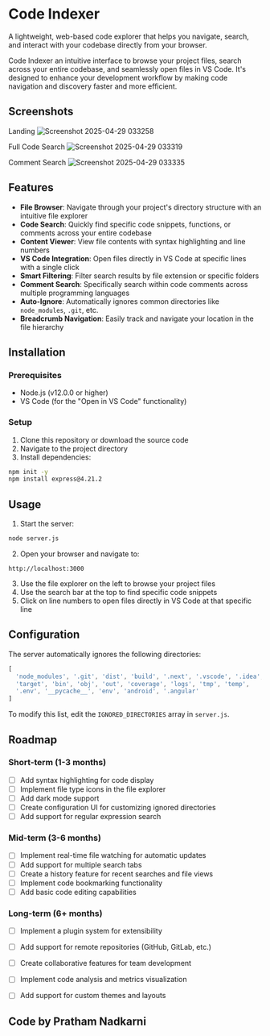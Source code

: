 # Code Indexer

A lightweight, web-based code explorer that helps you navigate, search, and interact with your codebase directly from your browser.

Code Indexer an intuitive interface to browse your project files, search across your entire codebase, and seamlessly open files in VS Code. It's designed to enhance your development workflow by making code navigation and discovery faster and more efficient.


## Screenshots

Landing
![Screenshot 2025-04-29 033258](https://github.com/user-attachments/assets/864a650e-b03b-4dea-a3cf-15e7d0ab4d7f)

Full Code Search
![Screenshot 2025-04-29 033319](https://github.com/user-attachments/assets/4889bedb-586d-40f0-87b0-f77ee4ee03a7)

Comment Search
![Screenshot 2025-04-29 033335](https://github.com/user-attachments/assets/170508e0-cc30-4ff5-b819-57452d4dbd89)


## Features

- **File Browser**: Navigate through your project's directory structure with an intuitive file explorer
- **Code Search**: Quickly find specific code snippets, functions, or comments across your entire codebase
- **Content Viewer**: View file contents with syntax highlighting and line numbers
- **VS Code Integration**: Open files directly in VS Code at specific lines with a single click
- **Smart Filtering**: Filter search results by file extension or specific folders
- **Comment Search**: Specifically search within code comments across multiple programming languages
- **Auto-Ignore**: Automatically ignores common directories like `node_modules`, `.git`, etc.
- **Breadcrumb Navigation**: Easily track and navigate your location in the file hierarchy

## Installation

### Prerequisites

- Node.js (v12.0.0 or higher)
- VS Code (for the "Open in VS Code" functionality)

### Setup

1. Clone this repository or download the source code
2. Navigate to the project directory
3. Install dependencies:

```bash
npm init -y
npm install express@4.21.2
```

## Usage

1. Start the server:

```bash
node server.js
```

2. Open your browser and navigate to:

```
http://localhost:3000
```

3. Use the file explorer on the left to browse your project files
4. Use the search bar at the top to find specific code snippets
5. Click on line numbers to open files directly in VS Code at that specific line

## Configuration

The server automatically ignores the following directories:

```javascript
[
  'node_modules', '.git', 'dist', 'build', '.next', '.vscode', '.idea',
  'target', 'bin', 'obj', 'out', 'coverage', 'logs', 'tmp', 'temp',
  '.env', '__pycache__', 'env', 'android', '.angular'
]
```

To modify this list, edit the `IGNORED_DIRECTORIES` array in `server.js`.

## Roadmap

### Short-term (1-3 months)
- [ ] Add syntax highlighting for code display
- [ ] Implement file type icons in the file explorer
- [ ] Add dark mode support
- [ ] Create configuration UI for customizing ignored directories
- [ ] Add support for regular expression search

### Mid-term (3-6 months)
- [ ] Implement real-time file watching for automatic updates
- [ ] Add support for multiple search tabs
- [ ] Create a history feature for recent searches and file views
- [ ] Implement code bookmarking functionality
- [ ] Add basic code editing capabilities

### Long-term (6+ months)
- [ ] Implement a plugin system for extensibility
- [ ] Add support for remote repositories (GitHub, GitLab, etc.)
- [ ] Create collaborative features for team development
- [ ] Implement code analysis and metrics visualization
- [ ] Add support for custom themes and layouts


## Code by Pratham Nadkarni
